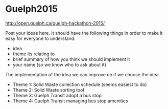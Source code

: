 # Guelph2015

http://open.guelph.ca/guelph-hackathon-2015/

Post your ideas here. It should have the following things in order to make it easy for everyone to understand:
- idea
- theme its relating to
- brief summary of how you think we should implement it
- your name (so we know who to ask about it)

The implementation of the idea we can improve on if we choose the idea.

- Theme 1: Solid Waste collection schedule (seems easiest to do)
- Theme 2: Solid Waste sorting tool
- Theme 3: Guelph Transit adopt a bus stop
- Theme 4: Guelph Transit managing bus stop amenities
